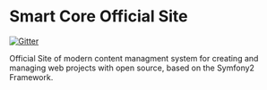 Smart Core Official Site
========================
[![Gitter](https://badges.gitter.im/Join%20Chat.svg)](https://gitter.im/Smart-Core/chat?utm_source=badge&utm_medium=badge&utm_campaign=pr-badge)

Official Site of modern content managment system for creating and managing web projects with open source, based on the Symfony2 Framework.
